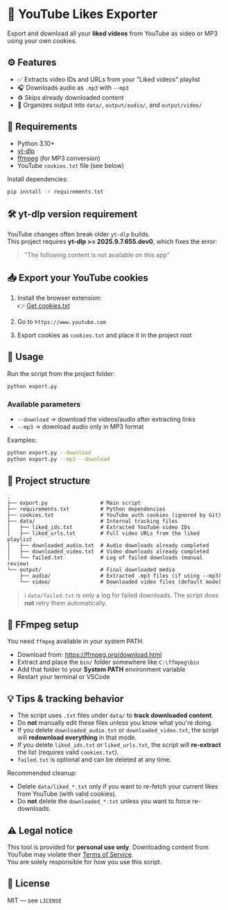 # 🎵 YouTube Likes Exporter

Export and download all your **liked videos** from YouTube as video or MP3 using your own cookies.

## ⚙️ Features

- ✅ Extracts video IDs and URLs from your "Liked videos" playlist  
- 🎧 Downloads audio as `.mp3` with `--mp3`  
- ♻️ Skips already downloaded content  
- 📁 Organizes output into `data/`, `output/audio/`, and `output/video/`

## 🚀 Requirements

- Python 3.10+
- [yt-dlp](https://github.com/yt-dlp/yt-dlp)
- [ffmpeg](https://ffmpeg.org/) (for MP3 conversion)
- YouTube `cookies.txt` file (see below)

Install dependencies:

```bash
pip install -r requirements.txt
```

## 🛠️ yt-dlp version requirement

YouTube changes often break older `yt-dlp` builds.  
This project requires **yt-dlp >= 2025.9.7.655.dev0**, which fixes the error:

> "The following content is not available on this app"

## 📥 Export your YouTube cookies

1. Install the browser extension:  
   👉 [Get cookies.txt](https://chromewebstore.google.com/detail/get-cookiestxt-locally/cclelndahbckbenkjhflpdbgdldlbecc)

2. Go to `https://www.youtube.com`  
3. Export cookies as `cookies.txt` and place it in the project root

## 🧪 Usage

Run the script from the project folder:

```bash
python export.py
```

### Available parameters

- `--download` → download the videos/audio after extracting links  
- `--mp3` → download audio only in MP3 format  

Examples:

```bash
python export.py --download
python export.py --mp3 --download
```

## 📁 Project structure

```text
.
├── export.py                 # Main script
├── requirements.txt          # Python dependencies
├── cookies.txt               # YouTube auth cookies (ignored by Git)
├── data/                     # Internal tracking files
│   ├── liked_ids.txt         # Extracted YouTube video IDs
│   ├── liked_urls.txt        # Full video URLs from the liked playlist
│   ├── downloaded_audio.txt  # Audio downloads already completed
│   ├── downloaded_video.txt  # Video downloads already completed
│   └── failed.txt            # Log of failed downloads (manual review)
└── output/                   # Final downloaded media
    ├── audio/                # Extracted .mp3 files (if using --mp3)
    └── video/                # Downloaded video files (default mode)
```
> ℹ️ `data/failed.txt` is only a log for failed downloads. The script does **not** retry them automatically.

## 🧱 FFmpeg setup

You need `ffmpeg` available in your system PATH.

- Download from: https://ffmpeg.org/download.html  
- Extract and place the `bin/` folder somewhere like `C:\ffmpeg\bin`
- Add that folder to your **System PATH** environment variable
- Restart your terminal or VSCode

## 💡 Tips & tracking behavior

- The script uses `.txt` files under `data/` to **track downloaded content**.
- Do **not** manually edit these files unless you know what you're doing.
- If you delete `downloaded_audio.txt` or `downloaded_video.txt`, the script will **redownload everything** in that mode.
- If you delete `liked_ids.txt` or `liked_urls.txt`, the script will **re-extract** the list (requires valid `cookies.txt`).
- `failed.txt` is optional and can be deleted at any time.

Recommended cleanup:
- Delete `data/liked_*.txt` only if you want to re-fetch your current likes from YouTube (with valid cookies).
- Do **not** delete the `downloaded_*.txt` unless you want to force re-downloads.

## ⚠️ Legal notice

This tool is provided for **personal use only**. Downloading content from YouTube may violate their [Terms of Service](https://www.youtube.com/t/terms).  
You are solely responsible for how you use this script.

## 📄 License

MIT — see `LICENSE`